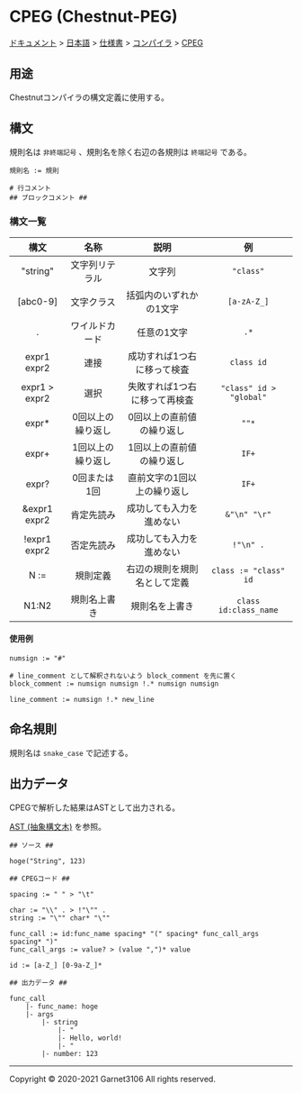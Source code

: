 # CPEG (Chestnut-PEG)

[ドキュメント](../../../../index.md) > [日本語](../../../index.md) > [仕様書](../../index.md) > [コンパイラ](../index.md) > [CPEG](./index.md)

## 用途

Chestnutコンパイラの構文定義に使用する。

## 構文

規則名は `非終端記号` 、規則名を除く右辺の各規則は `終端記号` である。

```
規則名 := 規則

# 行コメント
## ブロックコメント ##
```

### 構文一覧

|構文|名称|説明|例|
|:-:|:-:|:-:|:-:|
|"string"|文字列リテラル|文字列|`"class"`|
|[abc0-9]|文字クラス|括弧内のいずれかの1文字|`[a-zA-Z_]`|
|.|ワイルドカード|任意の1文字|`.*`|
|expr1 expr2|連接|成功すれば1つ右に移って検査|`class id`|
|expr1 > expr2|選択|失敗すれば1つ右に移って再検査|`"class" id > "global"`|
|expr\*|0回以上の繰り返し|0回以上の直前値の繰り返し|`""*`|
|expr+|1回以上の繰り返し|1回以上の直前値の繰り返し|`IF+`|
|expr?|0回または1回|直前文字の1回以上の繰り返し|`IF+`|
|&expr1 expr2|肯定先読み|成功しても入力を進めない|`&"\n" "\r"`|
|!expr1 expr2|否定先読み|成功しても入力を進めない|`!"\n" .`|
|N :=|規則定義|右辺の規則を規則名として定義|`class := "class" id`|
|N1:N2|規則名上書き|規則名を上書き|`class id:class_name`|

#### 使用例

```
numsign := "#"

# line_comment として解釈されないよう block_comment を先に置く
block_comment := numsign numsign !.* numsign numsign

line_comment := numsign !.* new_line
```

## 命名規則

規則名は `snake_case` で記述する。

## 出力データ

CPEGで解析した結果はASTとして出力される。

[AST (抽象構文木)](../ast/index.md) を参照。

```
## ソース ##

hoge("String", 123)

## CPEGコード ##

spacing := " " > "\t"

char := "\\" . > !"\"" .
string := "\"" char* "\""

func_call := id:func_name spacing* "(" spacing* func_call_args spacing* ")"
func_call_args := value? > (value ",")* value

id := [a-Z_] [0-9a-Z_]*

## 出力データ ##

func_call
    |- func_name: hoge
    |- args
        |- string
            |- "
            |- Hello, world!
            |- "
        |- number: 123
```

---

Copyright © 2020-2021 Garnet3106 All rights reserved.

